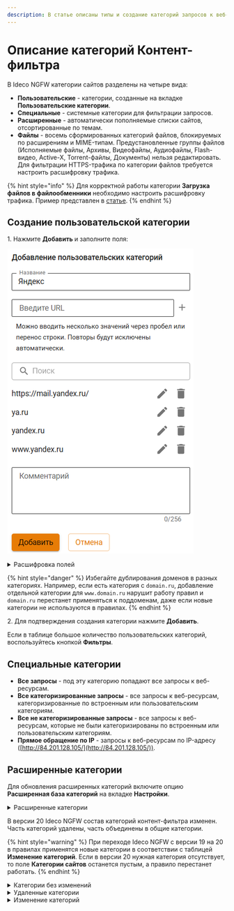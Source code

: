 ```yaml
---
description: В статье описаны типы и создание категорий запросов к веб-ресурсам.
---
```


# Описание категорий Контент-фильтра

В Ideco NGFW категории сайтов разделены на четыре вида:

* **Пользовательские** - категории, созданные на вкладке **Пользовательские категории**.
* **Специальные** - системные категории для фильтрации запросов.
* **Расширенные** - автоматически пополняемые списки сайтов, отсортированные по темам.
* **Файлы** - восемь сформированных категорий файлов, блокируемых по расширениям и MIME-типам. Предустановленные группы файлов (Исполняемые файлы, Архивы, Видеофайлы, Аудиофайлы, Flash-видео, Active-X, Torrent-файлы, Документы) нельзя редактировать. Для фильтрации HTTPS-трафика по категории файлов требуется настроить расшифровку трафика.

{% hint style="info" %}
Для корректной работы категории **Загрузка файлов в файлообменники** необходимо настроить расшифровку трафика. Пример представлен в [статье](/settings/access-rules/content-filter/rules.md#blokirovka-zagruzki-failov-v-failoobmenniki).
{% endhint %}

## Создание пользовательской категории

1\. Нажмите **Добавить** и заполните поля:

![](/.gitbook/assets/content-filter16.png)

<details>

<summary>Расшифровка полей</summary>

* **Название** - название пользовательской категории, которое будет использоваться при настройке правила **Контент-фильтра**.
* **Введите URL** - адрес сайта/страницы или доменное имя (одно или несколько значений через пробел). Используйте следующие маски:
  * `1.1.1.1` - любой IP-адрес;
  * `test.ru`;
  * `www.test.ru`;
  * `http://www.test.ru/` или `https://www.test.ru/`;
  * `https://www.test.ru:8080`;
  * `https://xn--41a.xn-p1acf/` - punycode;
  * `*.test.ru` - для всех доменов третьего и выше уровней. **Важно:** такая маска не включает домен второго уровня test.ru, чтобы его включить достаточно указать домен test.ru (все его поддомены также попадут под это правило).

{% hint style="info" %}
Если URL или домен содержит специальные символы (。или •), оставьте их в исходном виде. Адрес будет автоматически закодирован в формат punycode.
{% endhint %}

* **Поиск** - поле поиска добавленных URL.
* **Комментарий** - можно заполнить или оставить пустым.

</details>

{% hint style="danger" %}
Избегайте дублирования доменов в разных категориях. Например, если есть категория с `domain.ru`, добавление отдельной категории для `www.domain.ru` нарушит работу правил и `domain.ru` перестанет применяться к поддоменам, даже если новые категории не используются в правилах.
{% endhint %}

2\. Для подтверждения создания категории нажмите **Добавить**.

Если в таблице большое количество пользовательских категорий, воспользуйтесь кнопкой **Фильтры**.

## Специальные категории

* **Все запросы** - под эту категорию попадают все запросы к веб-ресурсам.
* **Все категоризированные запросы** - все запросы к веб-ресурсам, категоризированные по встроенным или пользовательским категориям.
* **Все не категоризированные запросы** - все запросы к веб-ресурсам, которые не были категоризированы по встроенным или пользовательским категориям.
* **Прямое обращение по IP** - запросы к веб-ресурсам по IP-адресу ([http://84.201.128.105/](http://84.201.128.105/)).

## Расширенные категории

Для обновления расширенных категорий включите опцию **Расширенная база категорий** на вкладке **Настройки**.

<details>
<summary>Расширенные категории</summary>

**Категория** | **Описание** 
---|---
 Сети зараженных устройств и управляющие серверы | Интернет-серверы, использующиеся для управления ботнетами 
 Content Delivery Networks | CDN-серверы, на которых кешируется часть контента или страница целиком 
 Автомобили и транспорт | Сайты о транспортных средствах, включая продажу, продвижение, обсуждение, ресурсы производителей и онлайн-магазины 
 Агрессия, расизм, терроризм | Веб-сайты, предоставляющие информацию о том, как совершить незаконную деятельность, такую как кража, убийство, создание бомбы, вскрытие замка и т. д. Веб-сайты, содержащие призывы к сомнительным действиям, таким как насилие и агрессия. Веб-сайты, призывающие к экстремизму, дискриминации по половому, расовому, религиозному и другим признакам 
 Алкоголь и табак | Веб-сайты, призывающие к употреблению алкоголя (или оправдывающие его употребление), а также сайты, осуществляющие продажу алкогольной продукции, включая пиво, вина и т. д. Веб-сайты, призывающие к употреблению табачной продукции (сигареты, сигары, трубки и т. д.) 
 Аниме | Веб-сайты, на которых размещены мультипликационные ТВ-шоу, фильмы, комиксы 
 Астрология | Веб-сайты об астрологии, гороскопах, а также предсказаниях по звездам или знаку зодиака 
 Бизнес, экономика, маркетинг | Веб-сайты о бизнесе и услугах. В эту категорию включены ресурсы, которые не подлежат более точному категорированию, чем бизнес и услуги. Сайты об управлении запасами, включая транспортировку, склад, дистрибуцию, хранение, выполнение и доставку заказов. Веб-сайты, посвященные науке, искусству и бизнесу, связанному с сельским хозяйством (производство зерновых культур, подъем домашнего скота, продуктов, услуг и т. д.). 
 Блоги и персональные сайты | Персональные страницы, включая блоги и другие средства обмена новостями, мнениями и информацией об авторе, а также домашние и семейные страницы 
 Веб-почта | Службы, предоставляющие пользователям веб-доступ к почтовым ящикам. Как правило, речь идет о бесплатных ящиках 
 Войска и вооружения | Веб-сайты об оружии и силовых структурах. Веб-сайты, спонсируемые вооруженными силами и иными государственными военными учреждениями 
 Вредоносное ПО | Веб-сайты, которые были скомпрометированы злоумышленниками и выглядят как официальные ресурсы, но на самом деле содержат вредоносный код. Сайты, идентифицированные как шпионские, пересылающие информацию о посетителях по специальному адресу. Сайты, на которых размещены вирусы, эксплоиты и другое вредоносное ПО. Сайты с ПО, пересылающим информацию на центральный сервер, включая шпионское ПО и клавиатурные шпионы 
 Грубость, матершина, непристойность | Сайты с непристойными, бранными словами 
 Дом, семья, хобби | Веб-сайты, которые раскрывают вопросы о семейных отношениях и обустройства дома, включая информацию о воспитании, внутреннем украшении, озеленении, уборке, семье и т. д. Сайты, содержащие информацию, продукты и услуги для домашних животных. Веб-сайты, содержащие информацию о различных ремеслах и хобби, таких как вышивание, коллекционирование, авиамоделирование и т. д. 
 Досуг и развлечения | Сайты, позволяющие пользователям отправлять и принимать открытки. Сайты о еде: от ресторанов и кафе до рецептов и советов по готовке. Веб-сайты, посвященные онлайн-тотализаторам, соревнованиям, распродажам и лотереям, которые создаются для изучения потребительских предпочтений, а также могут использоваться в качестве элемента различной маркетинговой деятельности. Веб-сайты, предлагающие приобретение скидочных купонов (купонаторы). Веб-сайты, посвященные моде и красоте, включая сайты, связанные с модой и содержащие информацию об одежде, ювелирных украшениях, косметике и парфюме. Сайты, посвященные паркам и иным зонам, предназначенным для оздоровительных активностей, таких как плавание, скейтбординг, альпинизм и т. д. Веб-сайты, посвященные новостям о знаменитостях, телешоу, фильмах и шоу-бизнесе в целом. Веб-сайты, посвященные фитнесу и другим оздоровительным активностям 
 Здоровье и здравоохранение | Веб-страницы, на которых обсуждаются аборты с медицинской, юридической, исторической и других точек зрения. Веб-сайты, одобряющие применение абортов. Веб-сайты, осуждающие применение абортов. Сайты о домах престарелых и тематические сообщества, включая уход за больными и хосписную помощь. Веб-сайты, посвященные личному здоровью, медицинским услугам, медицинскому оборудованию, процедурам, психическому здоровью, больницам и клиникам. Сайты с информацией о здоровом питании, похудении, диетах, программах похудения и пищевой аллергии. Сайты, содержащие сведения о витаминах и других веществах нерегулируемого оборота. Сайты, предлагающие информацию и помощь при алкогольной, наркотической, игровой зависимостях, а также расстройствах пищевого поведения (анорексия и пр.). Веб-сайты, содержащие информацию о лекарственных препаратах (включая легальные наркотические вещества), а также их применении 
 Знакомства | Веб-сайты, посвященные знакомствам, браку и т. д. 
 ИИ Чат-боты | Программы, которые имитируют человеческое общение через текстовые или голосовые сообщения 
 Интернет-библиотеки | Сайты, на которых представлена литература, включая беллетристику и документальные романы, стихи и биографии 
 Интернет-магазины | Интернет-магазины и иные сайты, предлагающие совершить онлайн-покупки 
 Искусство | Категория не содержит адресов и будет удалена в будущем 
 Казино, лотереи, тотализаторы | Сайты казино и прочих игровых систем 
 Компьютерные игры | Веб-сайты, посвященные компьютерным играм, а также сайты с онлайн-играми 
 Компьютеры и Интернет | Сайты, предлагающие услуги веб-хостинга, блог-хостинга, интернет-провайдеры и телекоммуникационные компании. Веб-сайты, позволяющие совершать звонки через web или сайты программных продуктов, которые предназначены для совершения звонков через интернет. Веб-сайты организаций, предоставляющих услуги в сфере информационной безопасности. Сайты производителей мобильных телефонов, включая сайты, осуществляющие продажу мобильных телефонов и аксессуаров к ним. Сайты о компьютерном оборудовании, ПО, периферии, сетях данных, электронике, а также ресурсы производителей соответствующих товаров и услуг. Сайты, предоставляющие удаленный доступ к частным компьютерам и сетям, ресурсам интернета (файлам и веб-приложениям) 
 Наркотики | Сайты, на которых представлена информация о марихуане, ее выращивании или курении, включая сайты, посвященные легальному использованию марихуаны, например, в медицине. Веб-сайты, призывающие к употреблению наркотических веществ, включая неправильное употребление лекарственных препаратов 
 Наука и технологии | Веб-сайты, посвященные строительству, проектированию зданий и сооружений, архитектуре, а также организациям или услугам, связанным с дизайном, строительством и строительным проектированием. Веб-сайты, посвященные исследованиям в области генетики, а также сайты исследовательских институтов и организаций, работающих в сфере биотехнологий. Сайты, посвященные бизнесу, связанному с промышленным производством. Веб-сайты, посвященные веб-дизайну, стандартизации в интернете (например, RFC), спецификациям протоколов, новостям и другим широким обсуждениям технологий 
 Недвижимость | Веб-сайты, посвященные вопросам, связанным с недвижимостью (приобретение, продажа, аренда и т. д.) 
 Неизвестные сайты | Сайты с нераспознаваемым контентом, что не позволяет их категоризировать. Веб-сайты, которые не могут быть однозначно отнесены ни к одной из категорий 
 Неиспользуемые домены | Веб-сайты, которые используются в качестве "заглушек" для приобретенных, но не используемых доменных имен. Сайты, перенаправляющие посетителя на другие ресурсы 
 Некоммерческие организации | Сайты с информацией о благотворительных учреждениях и других некоммерческих филантропических организациях 
 Новости и СМИ | Новостные веб-ресурсы. Сайты газет, журналов, новостные ленты 
 Образование и учебные учреждения | Сайты и ресурсы сообществ, создающих информационные документы, доступные на редактирование всем участникам. Словари и переводчики с иностранных языков. Веб-сайты школ, университетов и иных образовательных учреждений. Веб-сайты, на которых размещены академические публикации, журналы, результаты исследований, учебные планы, а также онлайн-курсы, учебники и т. д. 
 Онлайн-реклама и баннеры | Веб-страницы, строго посвященные рекламе, баннерам или выскакивающим окнам с рекламой. Веб-сайты, рекламируемые с помощью спама 
 Плагиат и рефераты | Сайты с ответами к тестам, готовыми сочинениями, пошаговыми решениями задач и аналогичные ресурсы, которые могут использоваться для списывания 
 Платные сайты сотовых операторов | Сайты сотовых операторов, за доступ к которым взимается отдельная плата с абонента 
 Поисковые системы | Сайты и поисковые машины, используемые для поиска изображений и возвращающие результаты, содержащие миниатюры последних. Поисковые системы, осуществляющие поиск по веб-сайтам, новостным группам, картинкам и другому контенту 
 Политика, общество, закон | Сайты о законодательстве, политике, партиях, выборах, их результатах и мнениях 
 Порнография и секс | Сайты, содержащие изображения или видео с откровенной демонстрацией полового акта или обнаженного тела. Сайты, предлагающие продукты и услуги, связанные с сексом, но не содержащие обнаженной натуры и других откровенных изображений 
 Порталы | Сайты, относящиеся к продуктам и услугам, касающимся безопасности, за исключением компьютерной. Веб-сайты с продуктовыми списками и каталогами без возможности совершить онлайн-покупку. Сайты, призванные помочь покупателям сравнить магазины, продукты и цены, но не торгующие онлайн. Сайты брокерских компаний, осуществляющих онлайн-торговлю ценными бумагами и т. д. Сайты, посвященные программам для управления личной информацией, например, приложения для управления со списками задач, календарями, адресные книги и т. д. Веб-ресурсы, предоставляющие доступ к настраиваемым персональным порталам, включая "желтые страницы" и другие каталоги. Сайты, содержащие справочные материалы и наборы данных: атласы, словари, энциклопедии, переписи и т. п. 
 Правительство | Веб-сайты, посвященные государственным организациям, включая полицию, пожарные службы, избирательные комиссии, спонсируемые государством исследования и программы 
 Прокси и анонимайзеры | Веб-сайты, предназначенные для обхода сетевых фильтров. Такие ресурсы могут быть использованы сотрудниками компании с целью посещения запрещенных сайтов 
 Работа и найм | Веб-сайты, посвященные поиску работы, включая рекрутинговые агентства 
 Радио и музыка онлайн | Сайты-хранилища, вещающие музыку или другой аудио контент (может потребить всю доступную ширину канала компании). Веб-сайты, посвященные музыке. Интернет-радио, файлы в формате mp3, информация о музыкальных группах, клипы и т. д. 
 Религия и атеизм | Веб-сайты, ведущие антирелигиозную пропаганду или подвергающие сомнению религиозные, духовные, метафизические, или сверхъестественные воззрения. Сайты, посвященные религиям, не находящимся в мейнстриме или не входящим в ТОП-10 мировых религий (народные религии, мистика, культы и секты). Сайты об основных мировых религиях, а также общерелигиозной тематики и теологические 
 Сайты для взрослых | Веб-сайты, на которых обсуждаются вопросы, связанные с нетрадиционной сексуальной ориентацией. Материалы, неуместные для детей: безвкусные, жестокие (в том числе, по отношению к животным), туалетный юмор и т. п. Сайты с фотографиями и видеороликами, на которых изображены девушки в сексуальной провокационной одежде, например, в дамском белье. Сайты с обучающими материалами и клиническими пояснениями о сексе, безопасном сексе, беременности, родам и т. п., ориентированные на детей и подростков. Сайты, в содержании которых обязательно содержится материал, предназначенный только для взрослой аудитории. Там может быть затронута сексуальная тематика или не учебные материалы. Веб-сайты, содержащие материалы эротического характера (частичное или полное обнажение), исключая порнографические материалы 
 Сайты для детей | Сайты, предназначенные для маленьких детей (до 10 лет), включая игры и развлекательные страницы 
 Сексуальное насилие над детьми (Arachnid) | Веб-сайты с изображениями физического или сексуального насилия над детьми 
 Социальные сети | Сайты социальных сетей - сообществ, в которых люди "дружат" между собой. Социальные сети, а также веб-сайты различных онлайн-сообществ 
 Спорт | Сайты о соревновательных видах спорта, где люди или команды состязаются в атлетических (например, футбол) и прочих (бильярд) дисциплинах. Сайты о любительской охоте на живых животных. Сайты, посвященные тренировкам и соревнованиям по боевым искусствам: бокс, борьба, фехтование и т. п. 
 Торговля и покупки | Веб-сайты, посвященные продажам товаров и услуг через объявления, онлайн-аукционы или через другие нетрадиционные каналы. Сайты производителей игрушек, а также маркетинговые ресурсы и онлайн-магазины игрушек. Сайты, содержащие изображения людей в купальных костюмах. Изображения самих костюмов не попадают в эту категорию. Сайты рекламных и маркетинговых агентств, кроме баннерных сетей. Веб-сайты, которые включают информацию о производителях мебели, розничных магазинах по продаже мебели, столов, стульев, кабинетов и т. д. Веб-сайты, посвященные промышленным торговым группам, лоббистам, союзам, профессиональным организациям и другим ассоциациям, включая сообщества единомышленников 
 Торренты и P2P-сети | Сайты пиринговых сетей. Сайты, размещающие торрент-файлы, позволяющие загрузить потенциально большие файлы по P2P-сетям. Сайты файлообменников 
 Туризм | Веб-сайты, посвященные культурным заведениям, таким как театры, кинотеатры, ночные клубы, фестивали и т. д. Сайты гостиниц, туристических агентств и операторов 
 Файловые архивы | Веб-сайты с каталогами программного обеспечения, включая условно-бесплатное, бесплатное и свободно распространяемое программное обеспечение 
 Федеральный список Минюста | Федеральный список экстремистских материалов, составленный Министерством юстиции РФ 
 Фильмы и видео онлайн | Сайты-хранилища, вещающие видео, в том числе в браузере (может потребить всю доступную ширину канала компании). Сайты о телешоу и фильмах, включая обзоры, программы передач, сюжеты, обсуждения, трейлеры, маркетинг и т. п. 
 Финансы и финансовые учреждения | Веб-сайты банков и иных кредитных учреждений, включая сайты интернет-банков. В эту категорию не входят сайты организаций, предлагающих брокерские услуги. Сайты фондовых рынков. Сайты, содержащие информацию о финансовых котировках, а также инструменты финансового анализа и бюджетного планирования, такие как ипотечные калькуляторы, программное обеспечение для формирования налоговой отчетности и т. д. Веб-сайты, на страницах которых обсуждаются экономические вопросы, инвестиционные стратегии, пенсионное и налоговое планирование 
 Фишинг и поддельные сайты | Веб-сайты, используемые для мошенничества, также известны как фишинговые. Как правило, представляются официальными веб-страницами финансовых или иных учреждений с целью несанкционированного доступа к конфиденциальной информации, например, пин-кодам банковских карт 
 Форумы | Сайты социальных сетей, ориентированных на профессионалов и выстраивание деловых отношений. Сайты форумов, новостных групп, архивы списков рассылки, доски объявлений и аналогичные ресурсы сообществ 
 Фотогалереи | Сайты с архивами фотографий, фотостоки 
 Чаты и мессенджеры | Веб-сайты служб мгновенных сообщений, а также сайтов, призывающих поддерживать контакты с друзьями через сервисы обмена сообщениями. Сайты, предназначенные для обмена короткими текстовыми сообщениями (SMS) между веб-страницей и мобильным телефоном. Онлайн-чаты 
 Юмор | Веб-сайты, содержащие информацию юмористического характера, такую как комиксы, шутки, смешные картинки 

</details>

В версии 20 Ideco NGFW состав категорий контент-фильтра изменен. Часть категорий удалены, часть объединены в общие категории.

{% hint style="warning" %}
При переходе Ideco NGFW с версии 19 на 20 в правилах применятся новые категории в соответствии с таблицей **Изменение категорий**. Если в версии 20 нужная категория отсутствует, то поле **Категории сайтов** останется пустым, а правило перестанет работать.
{% endhint %}

<details>
<summary>Категории без изменений</summary>

* Войска и вооружения
* Знакомства
* ИИ Чат-боты
* Интернет-магазины
* Искусство
* Казино, лотереи, тотализаторы
* Компьютерные игры
* Наркотики
* Недвижимость
* Неизвестные сайты
* Некоммерческие организации
* Образование и учебные учреждения
* Онлайн-реклама и баннеры
* Платные сайты мобильных операторов
* Поисковые системы
* Правительство
* Сайты для детей
* Социальные сети
* Спорт
* Туризм
* Форумы
* Фотогалереи
* Юмор

</details>
<details>
<summary>Удаленные категории</summary>

* Взлом
* Высокий уровень риска
* Криминальные навыки/хакинг
* Оплата за серфинг
* Пиратство и хищение авторских прав
* Природа и ее сохранение
* Системы централизованной аутентификации
* Страхование
* Частные IP-адреса

</details>
<details>
<summary>Изменение категорий</summary>

| v19 | v20 |
|---|---|
| Web-почта | Веб-почта |
| Аборты | Здоровье и здравоохранение |
| Аборты - одобрение | Здоровье и здравоохранение |
| Аборты - осуждение | Здоровье и здравоохранение |
| Автомобили/Транспорт | Автомобили и транспорт |
| Алкоголь | Алкоголь и табак |
| Анонимайзеры | Прокси и анонимайзеры |
| Архитектура | Наука и технологии |
| Астрология и гороскопы | Астрология |
| Атеизм и агностицизм | Религия и атеизм |
| Аудио для прослушивания и скачивания | Радио и музыка онлайн |
| Аукционы и рынки | Торговля и покупки |
| Банки | Финансы и финансовые учреждения |
| Безопасность | Порталы |
| Бизнес и услуги (общая) | Бизнес, экономика, маркетинг |
| Бизнес/Сервисы | Бизнес, экономика, маркетинг |
| Биотехнологии | Наука и технологии |
| Благотворительные учреждения | Некоммерческие организации |
| Ботнеты | Сети зараженных устройств и управляющие серверы |
| Веб-хостинг, интернет-провайдеры и телекоммуникационные компании | Компьютеры и Интернет |
| Видео для прослушивания и скачивания | Фильмы и видео онлайн |
| Виртуальные открытки | Досуг и развлечения |
| Возможный риск | Неизвестные сайты |
| Вооруженные силы | Войска и вооружения |
| Геи, лесбиянки и бисексуалы | Сайты для взрослых |
| Готовые домашние задания | Плагиат и рефераты |
| Для взрослых | Сайты для взрослых |
| Дом, сад и семья | Дом, семья, хобби |
| Дом/Отдых | Дом, семья, хобби |
| Дома престарелых и уход за больными | Здоровье и здравоохранение |
| Домашние животные | Дом, семья, хобби |
| Доставка и логистика | Бизнес, экономика, маркетинг |
| Еда и рестораны | Досуг и развлечения |
| Законодательство и политика | Политика, общество, закон |
| Запаркованные | Неиспользуемые домены |
| Здоровье | Здоровье и здравоохранение |
| Здравоохранение и медицина | Здоровье и здравоохранение |
| Игрушки | Торговля и покупки |
| Изображения жестокого обращения с детьми | Сексуальное насилие над детьми (Arachnid) |
| Интернет и IP-телефония | Компьютеры и Интернет |
| Информационная безопасность | Компьютеры и Интернет |
| Каталоги | Порталы |
| Компьютеры и технологии | Компьютеры и Интернет |
| Конкурсы и опросы | Досуг и развлечения |
| Контент серверы | Content Delivery Networks |
| Криминальные навыки | Агрессия, расизм, терроризм |
| Купальные костюмы | Торговля и покупки |
| Купоны | Досуг и развлечения |
| Литература и книги | Интернет-библиотеки |
| Марихуана | Наркотики |
| Маркетинговые услуги | Торговля и покупки |
| Мгновенные сообщения | Чаты и мессенджеры |
| Мебель для дома и офиса | Торговля и покупки |
| Мобильные телефоны | Компьютеры и Интернет |
| Мода и красота | Досуг и развлечения |
| Музыка | Радио и музыка онлайн |
| Мультфильмы, аниме и комиксы | Аниме |
| Насилие | Агрессия, расизм, терроризм |
| Не для детского просмотра | Сайты для взрослых |
| Недоступные | Неизвестные сайты |
| Неизвестный уровень риска | Неизвестные сайты |
| Нераспознаваемый контент | Неизвестные сайты |
| Нетрадиционные религии и оккультные верования | Религия и атеизм |
| Новости | Новости и СМИ |
| Обзоры продукции и Сравнение цен | Порталы |
| Оборудование, ПО, электроника | Компьютеры и Интернет |
| Онлайн-офисы | Порталы |
| Онлайн-торговля акциями | Финансы и финансовые учреждения |
| Онлайн-управление информацией | Порталы |
| Откровенные изображения | Сайты для взрослых |
| Парки, зоны отдыха и спортивные залы | Досуг и развлечения |
| Переадресация | Запаркованные домены |
| Переводчики | Образование и учебные учреждения |
| Персональные страницы | Блоги и персональные сайты |
| Персональные страницы и блоги | Блоги и персональные сайты |
| Пиринговые сети | Торренты и P2P-сети |
| Питание и диеты | Здоровье и здравоохранение |
| Пищевые добавки и витамины | Здоровье и здравоохранение |
| Поиск работы | Работа и найм |
| Поисковики изображений | Поисковые системы |
| Политика и закон | Политика, общество, закон |
| Порнография | Порнография и секс |
| Порнография/секс | Порнография и секс |
| Порталы | Порталы |
| Производство | Наука и технологии |
| Профессиональные сообщества | Форумы |
| Развлекательные места и события | Туризм |
| Развлекательные новости и сайты про знаменитостей | Досуг и развлечения |
| Развлечения и видео | Категория разделена на две: Фильмы и видео онлайн; Досуг и развлечения |
| Разное | Неизвестные сайты |
| Религии | Религия и атеизм |
| Рестораны | Торговля и покупки |
| Сайты сообществ | Форумы |
| Самопомощь и зависимости | Здоровье и здравоохранение |
| Секс и Эротика | Порнография и секс |
| Сексуальное воспитание и образование | Сайты для взрослых |
| Сельское хозяйство | Бизнес, экономика, маркетинг |
| Сквернословие | Грубость, матершина, непристойность |
| Скомпрометированные | Вредоносное ПО |
| Сообщества лоббистов и торговые ассоциации | Торговля и покупки |
| Социальные сообщества | Социальные сети |
| Спам | Онлайн-реклама и баннеры |
| Список Минюста | Федеральный список Минюста |
| Спонсируемые государством | Правительство |
| Спорт и отдых | Спорт |
| Спортивная охота | Спорт |
| Спортивные соревнования | Спорт |
| Справочные материалы и карты | Порталы |
| Средний уровень риска | Неизвестные сайты |
| Табак | Алкоголь и табак |
| Тайный сбор информации | Вредоносное ПО |
| Текстовые сообщения | Чаты и мессенджеры |
| Телевидение и фильмы | Фильмы и видео онлайн |
| Технологии (в целом) | Наука и технологии |
| Только для взрослых (18+) | Сайты для взрослых |
| Торговля и покупки | Интернет-магазины |
| Торрент-трекеры | Торренты и P2P-сети |
| Транспортные средства | Автомобили и транспорт |
| Удаленный доступ | Компьютеры и Интернет |
| Учебные заведения | Образование и учебные учреждения |
| Учебные материалы и исследования | Образование и учебные учреждения |
| Файловые архивы | Категория разделена на две: Фотогалереи; Компьютеры и Интернет |
| Файловые хранилища | Файловые архивы |
| Файлообменники | Торренты и P2P-сети |
| Фармацевтика | Здоровье и здравоохранение |
| Финансовые инструменты и котировки | Финансы и финансовые учреждения |
| Финансы | Финансы и финансовые учреждения |
| Финансы (в целом) | Финансы и финансовые учреждения |
| Фитнес и Отдых | Досуг и развлечения |
| Фишинг/мошенничество | Фишинг и поддельные сайты |
| Хобби и Досуг | Дом, семья, хобби |
| Центры распространения вредоносного ПО | Вредоносное ПО |
| Центры управления и контроля | Сети зараженных устройств и управляющие серверы |
| Чаты | Чаты и мессенджеры |
| Чаты/Мессенджеры | Чаты и мессенджеры |
| Шпионские и опасные сайты | Вредоносное ПО |
| Шпионское и сомнительное ПО | Вредоносное ПО |
| Экстремизм | Агрессия, расизм, терроризм |
| Эротика | Сайты для взрослых |

</details>
